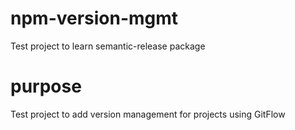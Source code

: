 # npm-version-mgmt
Test project to learn semantic-release package

# purpose
Test project to add version management for projects using GitFlow